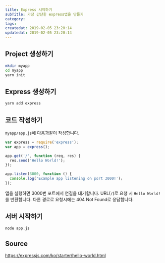 ```yaml
---
title: Express 시작하기
subTitle: 가장 간단한 express앱을 만들기
category: 
tags: 
createdat: 2019-02-05 23:20:14
updatedat: 2019-02-05 23:20:14
---
```


## Project 생성하기

```bash
mkdir myapp
cd myapp
yarn init
```

## Express 생성하기

```bash
yarn add express
```

## 코드 작성하기

`myapp/app.js`에 다음과같이 작성합니다.

```javascript
var express = require('express');
var app = express();

app.get('/', function (req, res) {
  res.send('Hello World!');
});

app.listen(3000, function () {
  console.log('Example app listening on port 3000!');
});
```

앱을 실행하면 3000번 포트에서 연결을 대기합니다. 
URL(`/`)로 요청 시 `Hello World!`를 반환합니다. 다른 경로로 요청시에는 404 Not
Found로 응답합니다.

## 서버 시작하기

```bash
node app.js
```

## Source
https://expressjs.com/ko/starter/hello-world.html
